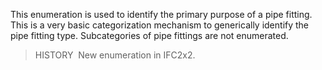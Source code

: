 ﻿This enumeration is used to identify the primary purpose of a pipe fitting. This is a very basic categorization mechanism to generically identify the pipe fitting type. Subcategories of pipe fittings are not enumerated.

> HISTORY&nbsp; New enumeration in IFC2x2.
